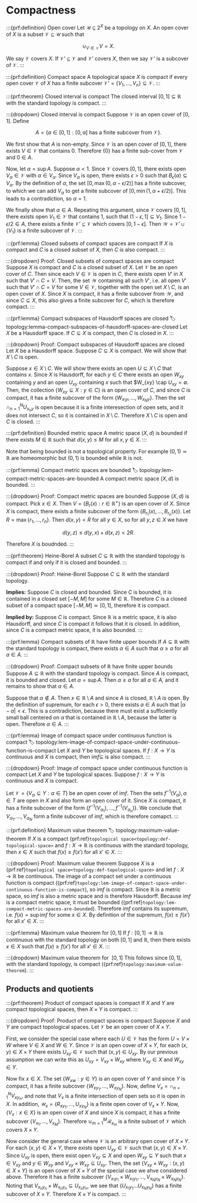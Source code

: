 # Compactness

:::{prf:definition} Open cover
Let $\mathcal{U} \subseteq 2^X$ be a topology on $X.$
An open cover of $X$ is a subset $\mathcal{V} \subseteq \mathcal{U}$ such that

$$\begin{equation}
\cup_{V \in \mathcal{V}} V = X.
\end{equation}$$

We say $\mathcal{V}$ covers $X.$
If $\mathcal{V}' \subseteq \mathcal{V}$ and $\mathcal{V}'$ covers $X,$ then we say $\mathcal{V}'$ is a subcover of $\mathcal{V}.$
:::

:::{prf:definition} Compact space
A topological space $X$ is compact if every open cover $\mathcal{V}$ of $X$ has a finite subcover $\mathcal{V}' = \{V_1, \dots, V_n\} \subseteq \mathcal{V}.$
:::

:::{prf:theorem} Closed interval is compact
The closed interval $[0, 1] \subseteq \mathbb{R}$ with the standard topology is compact.
:::

:::{dropdown} Closed interval is compact
Suppose $\mathcal{V}$ is an open cover of $[0, 1].$
Define

$$\begin{equation}
A = \{a \in [0, 1] : [0, a] \text{ has a finite subcover from } \mathcal{V} \}.
\end{equation}$$

We first show that $A$ is non-empty.
Since $\mathcal{V}$ is an open cover of $[0, 1],$ there exists $V \in \mathcal{V}$ that contains $0.$
Therefore $\{0\}$ has a finite sub-cover from $\mathcal{V}$ and $0 \in A.$

Now, let $\alpha = \sup A.$
Suppose $\alpha < 1.$
Since $\mathcal{V}$ covers $[0, 1],$ there exists open $V_\alpha \in \mathcal{V}$ with $\alpha \in V_\alpha.$
Since $V_\alpha$ is open, there exists $\epsilon > 0$ such that $B_\epsilon(\alpha) \subseteq V_\alpha.$
By the definition of $\alpha,$ the set $[0, \max(0, \alpha - \epsilon / 2)]$ has a finite subcover, to which we can add $V_\alpha$ to get a finite subcover of $[0, \min(1, \alpha + \epsilon / 2)].$
This leads to a contradiction, so $\alpha = 1.$

We finally show that $\alpha \in A.$
Repeating this argument, since $\mathcal{V}$ covers $[0, 1],$ there exists open $V_1 \in \mathcal{V}$ that contains $1,$ such that $(1 - \epsilon, 1] \subseteq V_1.$
Since $1 - \epsilon / 2 \in A,$ there exists a finite $\mathcal{V}' \subseteq \mathcal{V}$ which covers $[0, 1 - \epsilon].$
Then $\mathcal{W} = \mathcal{V}' \cup \{V_1\}$ is a finite subcover of $\mathcal{V}.$
:::

:::{prf:lemma} Closed subsets of compact spaces are compact
If $X$ is compact and $C$ is a closed subset of $X,$ then $C$ is also compact.
:::

:::{dropdown} Proof: Closed subsets of compact spaces are compact
Suppose $X$ is compact and $C$ is a closed subset of $X.$
Let $\mathcal{V}$ be an open cover of $C.$
Then since each $V \in \mathcal{V}$ is open in $C,$ there exists open $V'$ in $X$ such that $V' \cap C = V.$
Then, the set $\mathcal{W}$ containing all such $V',$ i.e. all open $V'$ such that $V' \cap C = V$ for some $V \in \mathcal{V},$ together with the open set $X \setminus C,$ is an open cover of $X.$
Since $X$ is compact, it has a finite subcover from $\mathcal{W},$ and since $C \subseteq X,$ this also gives a finite subcover for $C,$ which is therefore compact.
:::


:::{prf:lemma} Compact subspaces of Hausdorff spaces are closed
:label: topology:lemma-compact-subspaces-of-hausdorff-spaces-are-closed
Let $X$ be a Hausdorff space.
If $C \subseteq X$ is compact, then $C$ is closed in $X.$
:::

:::{dropdown} Proof: Compact subspaces of Hausdorff spaces are closed
Let $X$ be a Hausdorff space.
Suppose $C \subseteq X$ is compact.
We will show that $X \setminus C$ is open.

Suppose $x \in X \setminus C.$
We will show there exists an open $U \subseteq X \setminus C$ that contains $x.$
Since $X$ is Hausdorff, for each $y \in C$ there exists an open $W_{xy}$ containing $y$ and an open $U_{xy}$ containing $x$ such that $W_{xy} \cap $U_{xy} = \emptyset.$
Then, the collection $\{W_{xy} \subseteq X: y \in C\}$ is an open cover of $C,$ and since $C$ is compact, it has a finite subcover of the form $\{W_{x_1y}, \dots, W_{x_Ny}\}.$
Then the set $\cap_{n = 1}^N U_{x_ny}$ is open because it is a finite interesection of open sets, and it does not intersect $C,$ so it is contained in $X \setminus C.$
Therefore $X \setminus C$ is open and $C$ is closed.
:::


:::{prf:definition} Bounded metric space
A metric space $(X, d)$ is bounded if there exists $M \in \mathbb{R}$ such that $d(x, y) \leq M$ for all $x, y \in X.$
:::

Note that being bounded is not a topological property.
For example $(0, 1) \simeq \mathbb{R}$ are homeomorphic but $(0, 1)$ is bounded while $\mathbb{R}$ is not.

:::{prf:lemma} Compact metric spaces are bounded
:label: topology:lem-compact-metric-spaces-are-bounded
A compact metric space $(X, d)$ is bounded.
:::

:::{dropdown} Proof: Compact metric spaces are bounded
Suppose $(X, d)$ is compact.
Pick $x \in X.$
Then $V = \{B_r(x) : r \in \mathbb{R}^+\}$ is an open cover of $X.$
Since $X$ is compact, there exists a finite subcover of the form $\{B_{r_1}(x), \dots, B_{r_n}(x)\}.$
Let $R = \max\{r_1, \dots, r_n\}.$
Then $d(x, y) < R$ for all $y \in X,$ so for all $y, z \in X$ we have

$$\begin{equation}
d(y, z) \leq d(y, x) + d(x, z) < 2R.
\end{equation}$$

Therefore $X$ is boudnded.
:::

:::{prf:theorem} Heine-Borel
A subset $C \subseteq \mathbb{R}$ with the standard topology is compact if and only if it is closed and bounded.
:::

:::{dropdown} Proof: Heine-Borel
Suppose $C \subseteq \mathbb{R}$ with the standard topology.

__Implies:__
Suppose $C$ is closed and bounded.
Since $C$ is bounded, it is contained in a closed set $[-M, M]$ for some $M \in \mathbb{R}.$
Therefore $C$ is a closed subset of a compact space $[-M, M] \simeq [0, 1],$ therefore it is compact.

__Implied by:__
Suppose $C$ is compact.
Since $\mathbb{R}$ is a metric space, it is also Hausdorff, and since $C$ is compact it follows that it is closed.
In addition, since $C$ is a compact metric space, it is also bounded.
:::


:::{prf:lemma} Compact subsets of $\mathbb{R}$ have finite upper bounds
If $A \subseteq \mathbb{R}$ with the standard topology is compact, there exists $\alpha \in A$ such that $\alpha \geq a$ for all $a \in A.$
:::

:::{dropdown} Proof: Compact subsets of $\mathbb{R}$ have finite upper bounds
Suppose $A \subseteq \mathbb{R}$ with the standard topology is compact.
Since $A$ is compact, it is bounded and closed.
Let $\alpha = \sup A.$
Then $\alpha \geq a$ for all $a \in A,$ and it remains to show that $\alpha \in A.$

Suppose that $\alpha \not \in A.$
Then $x \in \mathbb{R} \setminus A$ and since $A$ is closed, $\mathbb{R} \setminus A$ is open.
By the definition of supremum, for each $\epsilon > 0,$ there exists $a \in A$ such that $|\alpha - a| < \epsilon.$
This is a contradiction, because there must exist a sufficiently small ball centered on $\alpha$ that is contained in $\mathbb{R} \setminus A,$ because the latter is open.
Therefore $\alpha \in A.$
:::


:::{prf:lemma} Image of compact space under continuous function is compact
:label: topology:lem-image-of-compact-space-under-continuous-function-is-compact
Let $X$ and $Y$ be topological spaces.
If $f: X \to Y$ is continuous and $X$ is compact, then $\text{im}f \subseteq$ is also compact.
:::

:::{dropdown} Proof: Image of compact space under continuous function is compact
Let $X$ and $Y$ be topological spaces.
Suppose $f: X \to Y$ is continuous and $X$ is compact.

Let $\mathcal{V} = \{V_\alpha \subseteq Y: \alpha \in T\}$ be an open cover of $\text{im}f.$
Then the sets $f^{-1}(V_\alpha), \alpha \in T$ are open in $X$ and also form an open cover of it.
Since $X$ is compact, it has a finite subcover of the form $\{f^{-1}(V_{\alpha_1}), \dots, f^{-1}(V_{\alpha_n})\}.$
We conclude that $V_{\alpha_1}, \dots, V_{\alpha_N}$ form a finite subcover of $\text{im}f,$ which is therefore comapct.
:::


:::{prf:definition} Maximum value theorem
:label: topology:maximum-value-theorem
If $X$ is a compact {prf:ref}`topological space<topology:def-topological-space>` and $f: X \to \mathbb{R}$ is continuous with the standard topology, then $x \in X$ such that $f(x) \geq f(x')$ for all $x' \in X.$
:::

:::{dropdown} Proof: Maximum value theorem
Suppose $X$ is a {prf:ref}`topological space<topology:def-topological-space>` and let $f: X \to \mathbb{R}$ be continuous.
The image of a compact set under a continuous function is compact ({prf:ref}`topology:lem-image-of-compact-space-under-continuous-function-is-compact`), so $\text{im}f$ is compact.
Since $\mathbb{R}$ is a metric space, so $\text{im}f$ is also a metric space and is therefore Hausdorff.
Because $\text{im}f$ is a compact metric space, it must be bounded ({prf:ref}`topology:lem-compact-metric-spaces-are-bounded`).
Therefore $\text{im} f$ contains its supremum, i.e. $f(x) = \sup \text{im} f$ for some $x \in X.$
By definition of the supremum, $f(x) \geq f(x')$ for all $x' \in X.$
:::


:::{prf:lemma} Maximum value theorem for $[0, 1]$
If $f: [0, 1] \to \mathbb{R}$ is continuous with the standard topology on both $[0, 1]$ and $\mathbb{R},$ then there exists $x \in X$ such that $f(x) \geq f(x')$ for all $x' \in X.$
:::

:::{dropdown} Maximum value theorem for $~[0, 1]$
This follows since $[0, 1],$ with the standard topology, is compact ({prf:ref}`topology:maximum-value-theorem`).
:::


## Products and quotients

:::{prf:theorem} Product of compact spaces is compact
If $X$ and $Y$ are compact topological spaces, then $X \times Y$ is compact.
:::

:::{dropdown} Proof: Product of compact spaces is compact
Suppose $X$ and $Y$ are compact topological spaces.
Let $\mathcal{V}$ be an open cover of $X \times Y.$

First, we consider the special case where each $U \in \mathcal{V}$ has the form $U = V \times W$ where $V \in X$ and $W \in Y.$
Since $\mathcal{V}$ is an open cover of $X \times Y,$ for each $(x, y) \in X \times Y$ there exists $U_{xy} \in \mathcal{V}$ such that $(x, y) \in U_{xy}.$
By our previous assumption we can write this as $U_{xy} = V_{xy} \times W_{xy}$ where $V_{xy} \in X$ and $W_{xy} \in Y.$

Now fix $x \in X.$
The set $\{W_{xw}: y \in Y\}$ is an open cover of $Y$ and since $Y$ is compact, it has a finite subcover $\{W_{xy_1}, \dots, W_{xy_N}\}.$
Now, define $V_x = \cap_{n=1}^N V_{xy_n},$ and note that $V_x$ is a finite intersection of open sets so it is open in $X.$
In addition, $\mathcal{U}_x = \{R_{xy_1}, \dots, U_{xy_N}\}$ is a finite open cover of $V_x \times Y.$
Now, $\{V_x: x \in X\}$ is an open cover of $X$ and since $X$ is compact, it has a finite subcover $\{V_{x_1}, \dots, V_{x_M}\}.$
Therefore $\cup_{m = 1}^M \mathcal{R}_{x_m}$ is a finite subset of $\mathcal{V}$ which covers $X \times Y.$

Now consider the general case where $\mathcal{V}$ is an arbitrary open cover of $X \times Y.$
For each $(x, y) \in X \times Y,$ there exists open $U_{xy} \in \mathcal{V}$ such that $(x, y) \in X \times Y.$
Since $U_{xy}$ is open, there exist open $V_{xy} \subseteq X$ and open $W_{xy} \subseteq Y$ such that $x \in V_{xy}$ and $y \in W_{xy}$ and $V_{xy} \times W_{xy} \subseteq U_{xy}.$
Then, the set $\{V_{xy} \times W_{xy} : (x, y) \in X \times Y\}$ is an open cover of $X \times Y$ of the special case we ahve considered above.
Therefore it has a finite subcover $\{V_{x_1y_1} \times W_{x_1y_1}, \dots, V_{x_Ny_N} \times W_{x_Ny_N}\}.$
Noting that $V_{x_ny_n} \times W_{x_ny_n} \subseteq U_{x_ny_n},$ we see that $\{U_{x_1y_1} \dots U_{x_Ny_N}\}$ has a finite subcover of $X \times Y.$
Therefore $X \times Y$ is compact.
:::